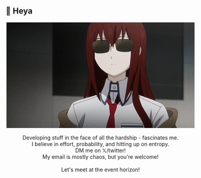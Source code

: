 ## 👋 Heya  

<p align="center"><img src="kurisu_glass.gif"/></p>

<p align="center">Developing stuff in the face of all the hardship - fascinates me.<br>
I believe in effort, probability, and hitting up on entropy.<br>
DM me on 𝕏/twitter!<br>
My email is mostly chaos, but you're welcome!<br><br>
Let's meet at the event horizon!
</P>
